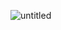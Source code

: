 ![untitled](https://user-images.githubusercontent.com/27727020/156866973-afb8fbac-dda9-4c27-aee2-1caa779730fc.gif)
